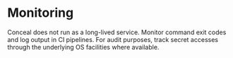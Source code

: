 # Monitoring

Conceal does not run as a long-lived service. Monitor command exit codes and log
output in CI pipelines. For audit purposes, track secret accesses through the
underlying OS facilities where available.
